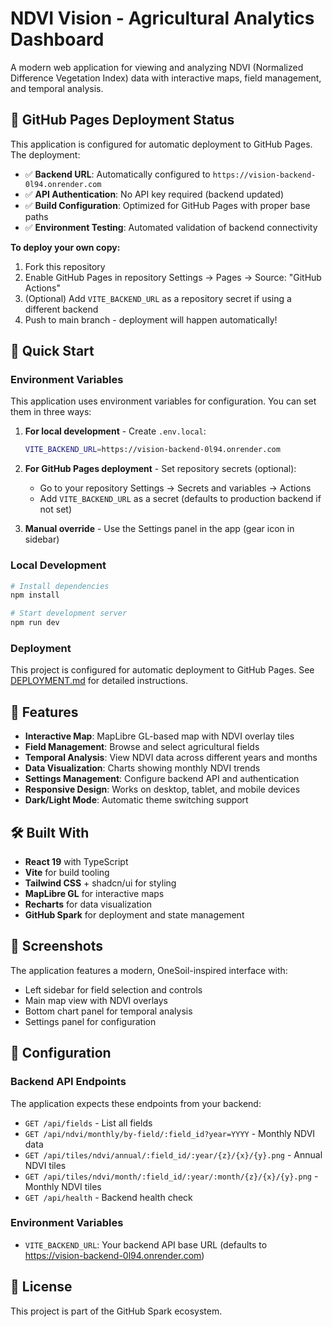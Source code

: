 # NDVI Vision - Agricultural Analytics Dashboard

A modern web application for viewing and analyzing NDVI (Normalized Difference Vegetation Index) data with interactive maps, field management, and temporal analysis.

## 🚀 GitHub Pages Deployment Status

This application is configured for automatic deployment to GitHub Pages. The deployment:
- ✅ **Backend URL**: Automatically configured to `https://vision-backend-0l94.onrender.com`  
- ✅ **API Authentication**: No API key required (backend updated)
- ✅ **Build Configuration**: Optimized for GitHub Pages with proper base paths
- ✅ **Environment Testing**: Automated validation of backend connectivity

**To deploy your own copy:**
1. Fork this repository
2. Enable GitHub Pages in repository Settings → Pages → Source: "GitHub Actions"
3. (Optional) Add `VITE_BACKEND_URL` as a repository secret if using a different backend
4. Push to main branch - deployment will happen automatically!

## 🎯 Quick Start

### Environment Variables

This application uses environment variables for configuration. You can set them in three ways:

1. **For local development** - Create `.env.local`:
   ```bash
   VITE_BACKEND_URL=https://vision-backend-0l94.onrender.com
   ```

2. **For GitHub Pages deployment** - Set repository secrets (optional):
   - Go to your repository Settings → Secrets and variables → Actions
   - Add `VITE_BACKEND_URL` as a secret (defaults to production backend if not set)

3. **Manual override** - Use the Settings panel in the app (gear icon in sidebar)

### Local Development

```bash
# Install dependencies
npm install

# Start development server
npm run dev
```

### Deployment

This project is configured for automatic deployment to GitHub Pages. See [DEPLOYMENT.md](./DEPLOYMENT.md) for detailed instructions.

## 🎯 Features

- **Interactive Map**: MapLibre GL-based map with NDVI overlay tiles
- **Field Management**: Browse and select agricultural fields
- **Temporal Analysis**: View NDVI data across different years and months
- **Data Visualization**: Charts showing monthly NDVI trends
- **Settings Management**: Configure backend API and authentication
- **Responsive Design**: Works on desktop, tablet, and mobile devices
- **Dark/Light Mode**: Automatic theme switching support

## 🛠️ Built With

- **React 19** with TypeScript
- **Vite** for build tooling
- **Tailwind CSS** + shadcn/ui for styling
- **MapLibre GL** for interactive maps
- **Recharts** for data visualization
- **GitHub Spark** for deployment and state management

## 📱 Screenshots

The application features a modern, OneSoil-inspired interface with:
- Left sidebar for field selection and controls
- Main map view with NDVI overlays
- Bottom chart panel for temporal analysis
- Settings panel for configuration

## 🔧 Configuration

### Backend API Endpoints

The application expects these endpoints from your backend:
- `GET /api/fields` - List all fields
- `GET /api/ndvi/monthly/by-field/:field_id?year=YYYY` - Monthly NDVI data
- `GET /api/tiles/ndvi/annual/:field_id/:year/{z}/{x}/{y}.png` - Annual NDVI tiles
- `GET /api/tiles/ndvi/month/:field_id/:year/:month/{z}/{x}/{y}.png` - Monthly NDVI tiles
- `GET /api/health` - Backend health check

### Environment Variables

- `VITE_BACKEND_URL`: Your backend API base URL (defaults to https://vision-backend-0l94.onrender.com)

## 📄 License

This project is part of the GitHub Spark ecosystem.